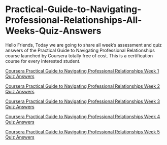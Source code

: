 # Practical-Guide-to-Navigating-Professional-Relationships-All-Weeks-Quiz-Answers
Hello Friends, Today we are going to share all week’s assessment and quiz answers of the Practical Guide to Navigating Professional Relationships course launched by Coursera totally free of cost. This is a certification course for every interested student.


<a href="https://www.chase2learn.com/practical-guide-to-navigating-professional-relationships-all-weeks-quiz-answers/#Coursera_Practical_Guide_to_Navigating_Professional_Relationships_Week_1_Quiz_Answers">Coursera Practical Guide to Navigating Professional Relationships Week 1 Quiz Answers</a>

<a href="https://www.chase2learn.com/practical-guide-to-navigating-professional-relationships-all-weeks-quiz-answers/#Coursera_Practical_Guide_to_Navigating_Professional_Relationships_Week_2_Quiz_Answers">Coursera Practical Guide to Navigating Professional Relationships Week 2 Quiz Answers</a>


<a href="https://www.chase2learn.com/practical-guide-to-navigating-professional-relationships-all-weeks-quiz-answers/#Coursera_Practical_Guide_to_Navigating_Professional_Relationships_Week_3_Quiz_Answers">Coursera Practical Guide to Navigating Professional Relationships Week 3 Quiz Answers</a>

<a href="https://www.chase2learn.com/practical-guide-to-navigating-professional-relationships-all-weeks-quiz-answers/#Coursera_Practical_Guide_to_Navigating_Professional_Relationships_Week_4_Quiz_Answers">Coursera Practical Guide to Navigating Professional Relationships Week 4 Quiz Answers</a>

<a href="https://www.chase2learn.com/practical-guide-to-navigating-professional-relationships-all-weeks-quiz-answers/#Coursera_Practical_Guide_to_Navigating_Professional_Relationships_Week_5_Quiz_Answers">Coursera Practical Guide to Navigating Professional Relationships Week 5 Quiz Answers</a>



